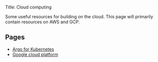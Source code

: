 Title: Cloud computing

Some useful resources for building on the cloud. This page will primarily contain resources on AWS and GCP.

## Pages
- [Argo for Kubernetes](argo)
- [Google cloud platform](gcp-1)